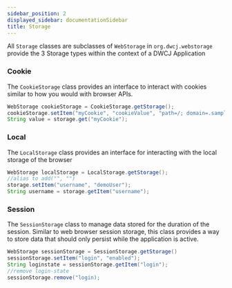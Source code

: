 ```yaml
---
sidebar_position: 2
displayed_sidebar: documentationSidebar
title: Storage
---
```


All `Storage` classes are subclasses of `WebStorage` in `org.dwcj.webstorage` provide the 3 Storage types within the context of a DWCJ Application



### Cookie

The `CookieStorage` class provides an interface to interact with cookies 
similar to how you would with browser APIs. 

```java
WebStorage cookieStorage = CookieStorage.getStorage();
cookieStorage.setItem("myCookie", "cookieValue", "path=/; domain=.sample.com;");
String value = storage.get("myCookie");
```

### Local
The `LocalStorage` class provides an interface for interacting with the local storage of the browser 
```java
WebStorage localStorage = LocalStorage.getStorage();
//alias to add("", "")
storage.setItem("username", "demoUser");
String username = storage.getItem("username");
```


### Session
The  `SessionStorage` class to manage data stored for the duration of the session. Similar to web browser session storage, this class provides a way to store data that should only persist while the application is active.

```java
WebStorage sessionStorage = SessionStorage.getStorage() 
sessionStorage.setItem("login", "enabled");
String loginstate = sessionStorage.getItem("login");
//remove login-state
sessionStorage.remove("login);
```